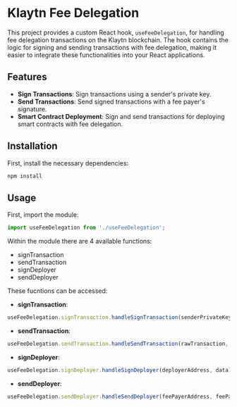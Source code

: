 # Klaytn Fee Delegation

This project provides a custom React hook, `useFeeDelegation`, for handling fee delegation transactions on the Klaytn blockchain. The hook contains the logic for signing and sending transactions with fee delegation, making it easier to integrate these functionalities into your React applications.

## Features

- **Sign Transactions**: Sign transactions using a sender's private key.
- **Send Transactions**: Send signed transactions with a fee payer's signature.
- **Smart Contract Deployment**: Sign and send transactions for deploying smart contracts with fee delegation.

## Installation

First, install the necessary dependencies:

```bash
npm install
```

## Usage
First, import the module:
```js
import useFeeDelegation from './useFeeDelegation';
```
Within the module there are 4 available functions:
- signTransaction
- sendTransaction
- signDeployer
- sendDeployer

These fucntions can be accessed:
- **signTransaction**:
```js
useFeeDelegation.signTransaction.handleSignTransaction(senderPrivateKey, toAddress, valueInKLAY);
```

- **sendTransaction**:
```js
useFeeDelegation.sendTransaction.handleSendTransaction(rawTransaction, feePayerAddress, feePayerPrivateKey);
```

- **signDeployer**:
```js
useFeeDelegation.signDeployer.handleSignDeployer(deployerAddress, data);
```

- **sendDeployer**:
```js
useFeeDelegation.sendDeployer.handleSendDeployer(feePayerAddress, feePayerPrivateKey, rawTransaction);
```